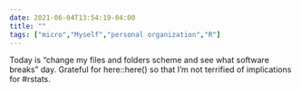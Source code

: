 ```yaml
---
date: 2021-06-04T13:54:19-04:00
title: ""
tags: ["micro","Myself","personal organization","R"]
---
```

Today is “change my files and folders scheme and see what software breaks” day. Grateful for here::here() so that I’m not terrified of implications for #rstats.
